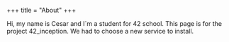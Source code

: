 +++
title = "About"
+++

Hi, my name is Cesar and I´m a student for 42 school. This page is for the project 42_inception. We had to choose a new service to install.